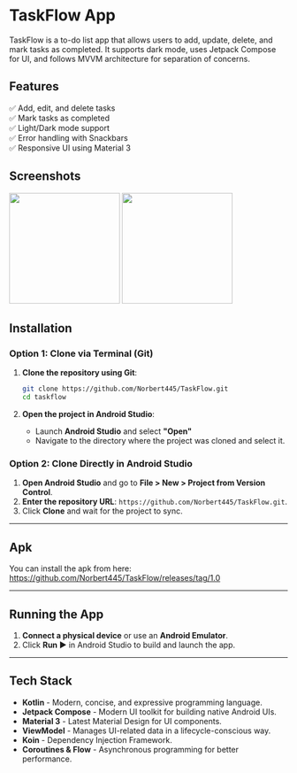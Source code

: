 # TaskFlow App
TaskFlow is a to-do list app that allows users to add, update, delete, and mark tasks as completed. It supports dark mode, uses Jetpack Compose for UI, and follows MVVM architecture for separation of concerns.

## Features

✅ Add, edit, and delete tasks  
✅ Mark tasks as completed  
✅ Light/Dark mode support  
✅ Error handling with Snackbars  
✅ Responsive UI using Material 3  

## Screenshots
<img src="https://github.com/user-attachments/assets/56a02f0a-a5da-4693-9be7-59e43fbd2351" width="200" />
<img src="https://github.com/user-attachments/assets/4eccce13-4fcf-48ce-a82d-08256180e1bc" width="200" />

## Installation
### Option 1: Clone via Terminal (Git)

1. **Clone the repository using Git**:
   ```bash
   git clone https://github.com/Norbert445/TaskFlow.git
   cd taskflow
   ```

2. **Open the project in Android Studio**:
   - Launch **Android Studio** and select **"Open"**
   - Navigate to the directory where the project was cloned and select it.

### Option 2: Clone Directly in Android Studio

1. **Open Android Studio** and go to **File > New > Project from Version Control**.
2. **Enter the repository URL**: `https://github.com/Norbert445/TaskFlow.git`.
3. Click **Clone** and wait for the project to sync.
   
---

## Apk
You can install the apk from here: https://github.com/Norbert445/TaskFlow/releases/tag/1.0

---

## Running the App
1. **Connect a physical device** or use an **Android Emulator**.
2. Click **Run ▶** in Android Studio to build and launch the app.

---

## Tech Stack

- **Kotlin** - Modern, concise, and expressive programming language.
- **Jetpack Compose** - Modern UI toolkit for building native Android UIs.
- **Material 3** - Latest Material Design for UI components.
- **ViewModel** - Manages UI-related data in a lifecycle-conscious way.
- **Koin** - Dependency Injection Framework.
- **Coroutines & Flow** - Asynchronous programming for better performance.

